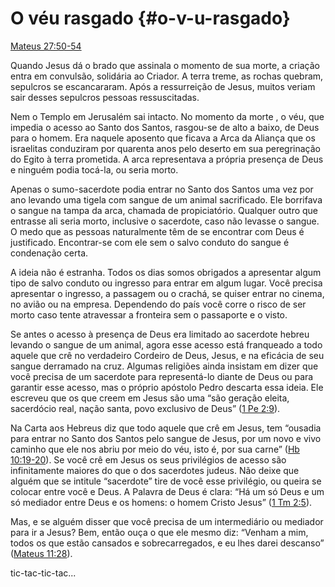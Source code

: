 # O véu rasgado {#o-v-u-rasgado}

[Mateus 27:50-54](http://bibliaonline.com.br/acf/mt/27/50-54)

Quando Jesus dá o brado que assinala o momento de sua morte, a criação entra em convulsão, solidária ao Criador. A terra treme, as rochas quebram, sepulcros se escancararam. Após a ressurreição de Jesus, muitos veriam sair desses sepulcros pessoas ressuscitadas.

Nem o Templo em Jerusalém sai intacto. No momento da morte , o véu, que impedia o acesso ao Santo dos Santos, rasgou-se de alto a baixo, de Deus para o homem. Era naquele aposento que ficava a Arca da Aliança que os israelitas conduziram por quarenta anos pelo deserto em sua peregrinação do Egito à terra prometida. A arca representava a própria presença de Deus e ninguém podia tocá-la, ou seria morto.

Apenas o sumo-sacerdote podia entrar no Santo dos Santos uma vez por ano levando uma tigela com sangue de um animal sacrificado. Ele borrifava o sangue na tampa da arca, chamada de propiciatório. Qualquer outro que entrasse ali seria morto, inclusive o sacerdote, caso não levasse o sangue. O medo que as pessoas naturalmente têm de se encontrar com Deus é justificado. Encontrar-se com ele sem o salvo conduto do sangue é condenação certa.

A ideia não é estranha. Todos os dias somos obrigados a apresentar algum tipo de salvo conduto ou ingresso para entrar em algum lugar. Você precisa apresentar o ingresso, a passagem ou o crachá, se quiser entrar no cinema, no avião ou na empresa. Dependendo do país você corre o risco de ser morto caso tente atravessar a fronteira sem o passaporte e o visto.

Se antes o acesso à presença de Deus era limitado ao sacerdote hebreu levando o sangue de um animal, agora esse acesso está franqueado a todo aquele que crê no verdadeiro Cordeiro de Deus, Jesus, e na eficácia de seu sangue derramado na cruz. Algumas religiões ainda insistam em dizer que você precisa de um sacerdote para representá-lo diante de Deus ou para garantir esse acesso, mas o próprio apóstolo Pedro descarta essa ideia. Ele escreveu que os que creem em Jesus são uma “são geração eleita, sacerdócio real, nação santa, povo exclusivo de Deus” ([1 Pe 2:9](http://bibliaonline.com.br/acf/1pe/2/9)).

Na Carta aos Hebreus diz que todo aquele que crê em Jesus, tem “ousadia para entrar no Santo dos Santos pelo sangue de Jesus, por um novo e vivo caminho que ele nos abriu por meio do véu, isto é, por sua carne” ([Hb 10:19-20](http://bibliaonline.com.br/acf/hb/10/19-20)). Se você crê em Jesus os seus privilégios de acesso são infinitamente maiores do que o dos sacerdotes judeus. Não deixe que alguém que se intitule “sacerdote” tire de você esse privilégio, ou queira se colocar entre você e Deus. A Palavra de Deus é clara: “Há um só Deus e um só mediador entre Deus e os homens: o homem Cristo Jesus” ([1 Tm 2:5](http://bibliaonline.com.br/acf/1tm/2/5)).

Mas, e se alguém disser que você precisa de um intermediário ou mediador para ir a Jesus? Bem, então ouça o que ele mesmo diz: “Venham a mim, todos os que estão cansados e sobrecarregados, e eu lhes darei descanso” ([Mateus 11:28](http://bibliaonline.com.br/acf/mt/11/28)).

tic-tac-tic-tac...